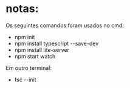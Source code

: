 # notas:
Os seguintes comandos foram usados no cmd:
+ npm init
+ npm install typescript --save-dev
+ npm install lite-server
+ npm start watch

Em outro terminal:
+ tsc --init
